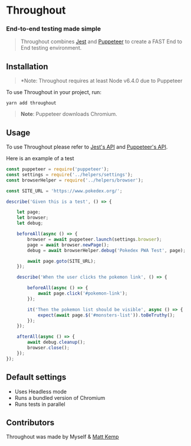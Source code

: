 # Throughout

### End-to-end testing made simple

> Throughout combines [Jest](https://facebook.github.io/jest/) and [Puppeteer](https://github.com/GoogleChrome/puppeteer) to create a FAST End to End testing environment.

## Installation

> *Note: Throughout requires at least Node v6.4.0 due to Puppeteer

To use Throughout in your project, run:
```
yarn add throughout
```

> **Note**: Puppeteer downloads Chromium.

## Usage

To use Throughout please refer to [Jest's API](https://facebook.github.io/jest/docs/en/api.html) and [Puppeteer's API](https://github.com/GoogleChrome/puppeteer/blob/master/docs/api.md#).

Here is an example of a test

```js
const puppeteer = require('puppeteer');
const settings = require('../helpers/settings');
const browserHelper = require('../helpers/browser');

const SITE_URL = 'https://www.pokedex.org/';

describe('Given this is a test', () => {

    let page;
    let browser;
    let debug;

    beforeAll(async () => {
        browser = await puppeteer.launch(settings.browser);
        page = await browser.newPage();
        debug = await browserHelper.debug('Pokedex PWA Test', page);

        await page.goto(SITE_URL);
    });

    describe('When the user clicks the pokemon link', () => {

        beforeAll(async () => {
            await page.click('#pokemon-link');
        });

        it('Then the pokemon list should be visible', async () => {
            expect(await page.$('#monsters-list')).toBeTruthy();
        });
    });

    afterAll(async () => {
        await debug.cleanup();
        browser.close();
    });
});
```

## Default settings

* Uses Headless mode
* Runs a bundled version of Chromium
* Runs tests in parallel

## Contributors

Throughout was made by Myself & [Matt Kemp](https://github.com/techmatt101)
